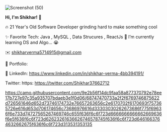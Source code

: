 ![Screenshot (50)](https://user-images.githubusercontent.com/76266033/124806988-ec655480-df7a-11eb-8121-e9437108988b.png)

**Hi, I'm Shikhar!** 👋

🔥 21 Year's Old Software Developer grinding hard to make something cool

✨ Favorite Tech: Java , MySQL , Data Strucures , ReactJs
📓 I’m currently learning DS and Algo... 😭

✉️ shikharverma5714915@gmail.com

🎨 Portfolio:

💼 LinkedIn: https://www.linkedin.com/in/shikhar-verma-4bb394191/

Twitter: https: https://twitter.com/Shikhar37662712

https://camo.githubusercontent.com/9e2b56f14dc9faa58a877370792e78ee17b727e97c35a935707bdaeb3e1f0d06/68747470733a2f2f6769746875622d726561646d652d73746174732e76657263656c2e6170702f6170693f757365726e616d653d706174656c73686976616d33303030262673686f775f69636f6e733d74727565267469746c655f636f6c6f723d6666666666662669636f6e5f636f6c6f723d62623261636626746578745f636f6c6f723d6461663764632662675f636f6c6f723d313531353135
